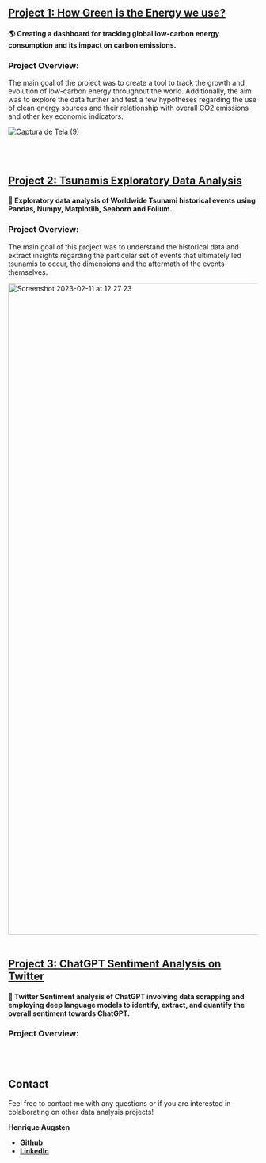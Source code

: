 ## **[Project 1: How Green is the Energy we use?](https://github.com/hafluz/energy_data)**
#### 🌎 **Creating a dashboard for tracking global low-carbon energy consumption and its impact on carbon emissions.**

### Project Overview:
The main goal of the project was to create a tool to track the growth and evolution of low-carbon energy throughout the world. Additionally, the aim was to explore the data further and test a few hypotheses regarding the use of clean energy sources and their relationship with overall CO2 emissions and other key economic indicators.

![Captura de Tela (9)](https://user-images.githubusercontent.com/122936255/215545006-45224a36-7173-4e34-978f-217180bcca6f.png)

<br/>
<br/>

## **[Project 2: Tsunamis Exploratory Data Analysis](https://github.com/hafluz/tsunami_exploratory)**
#### 🌊 **Exploratory data analysis of Worldwide Tsunami historical events using Pandas, Numpy, Matplotlib, Seaborn and Folium.**

### Project Overview:
The main goal of this project was to understand the historical data and extract insights regarding the particular set of events that ultimately led tsunamis to occur, the dimensions and the aftermath of the events themselves.

<img width="1317" alt="Screenshot 2023-02-11 at 12 27 23" src="https://user-images.githubusercontent.com/122936255/218266767-0c348863-e6d9-4bdf-a534-9b36b17ab2a9.png">

<br/>
<br/>

## **[Project 3: ChatGPT Sentiment Analysis on Twitter](https://github.com/hafluz/sentiment_analysis)**
#### 💬 **Twitter Sentiment analysis of ChatGPT involving data scrapping and employing deep language models to identify, extract, and quantify the overall sentiment towards ChatGPT.**

### Project Overview:

<br/>
<br/>

## Contact
Feel free to contact me with any questions or if you are interested in colaborating on other data analysis projects!

**Henrique Augsten**

* **[Github](https://github.com/hafluz)**
* **[LinkedIn](https://www.linkedin.com/in/henrique-augsten)**
